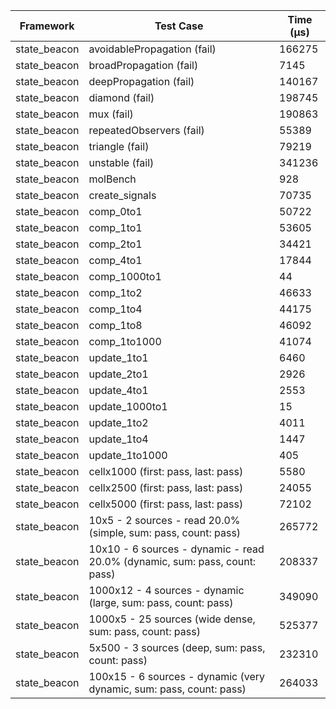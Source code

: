 | Framework | Test Case | Time (μs) |
| --- | --- | --- |
| state_beacon | avoidablePropagation (fail) | 166275 |
| state_beacon | broadPropagation (fail) | 7145 |
| state_beacon | deepPropagation (fail) | 140167 |
| state_beacon | diamond (fail) | 198745 |
| state_beacon | mux (fail) | 190863 |
| state_beacon | repeatedObservers (fail) | 55389 |
| state_beacon | triangle (fail) | 79219 |
| state_beacon | unstable (fail) | 341236 |
| state_beacon | molBench | 928 |
| state_beacon | create_signals | 70735 |
| state_beacon | comp_0to1 | 50722 |
| state_beacon | comp_1to1 | 53605 |
| state_beacon | comp_2to1 | 34421 |
| state_beacon | comp_4to1 | 17844 |
| state_beacon | comp_1000to1 | 44 |
| state_beacon | comp_1to2 | 46633 |
| state_beacon | comp_1to4 | 44175 |
| state_beacon | comp_1to8 | 46092 |
| state_beacon | comp_1to1000 | 41074 |
| state_beacon | update_1to1 | 6460 |
| state_beacon | update_2to1 | 2926 |
| state_beacon | update_4to1 | 2553 |
| state_beacon | update_1000to1 | 15 |
| state_beacon | update_1to2 | 4011 |
| state_beacon | update_1to4 | 1447 |
| state_beacon | update_1to1000 | 405 |
| state_beacon | cellx1000 (first: pass, last: pass) | 5580 |
| state_beacon | cellx2500 (first: pass, last: pass) | 24055 |
| state_beacon | cellx5000 (first: pass, last: pass) | 72102 |
| state_beacon | 10x5 - 2 sources - read 20.0% (simple, sum: pass, count: pass) | 265772 |
| state_beacon | 10x10 - 6 sources - dynamic - read 20.0% (dynamic, sum: pass, count: pass) | 208337 |
| state_beacon | 1000x12 - 4 sources - dynamic (large, sum: pass, count: pass) | 349090 |
| state_beacon | 1000x5 - 25 sources (wide dense, sum: pass, count: pass) | 525377 |
| state_beacon | 5x500 - 3 sources (deep, sum: pass, count: pass) | 232310 |
| state_beacon | 100x15 - 6 sources - dynamic (very dynamic, sum: pass, count: pass) | 264033 |
